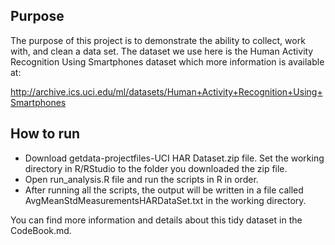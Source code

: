## Purpose
The purpose of this project is to demonstrate the ability to collect, work with, and clean a data set. The dataset we use here is the Human Activity Recognition Using Smartphones dataset which more information is available at:

http://archive.ics.uci.edu/ml/datasets/Human+Activity+Recognition+Using+Smartphones

## How to run
- Download getdata-projectfiles-UCI HAR Dataset.zip file. Set the working directory in R/RStudio to the folder you downloaded the zip file.
- Open run_analysis.R file and run the scripts in R in order.
- After running all the scripts, the output will be written in a file called AvgMeanStdMeasurementsHARDataSet.txt in the working directory.

You can find more information and details about this tidy dataset in the CodeBook.md.



